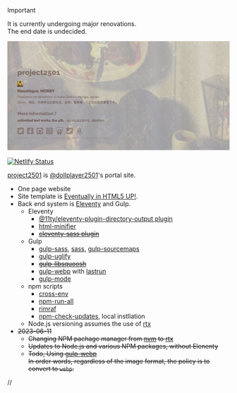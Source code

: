 > [!IMPORTANT]  
> It is currently undergoing major renovations.  
> The end date is undecided.


<img src="./screenshot.png" width="600">

[![Netlify Status](https://api.netlify.com/api/v1/badges/e2de09f6-ec8b-4651-9e19-8ee7835cd8d2/deploy-status)](https://app.netlify.com/sites/incandescent-marshmallow-75dd0d/deploys)

[project2501](https://project2501.netlify.app) is [@dollplayer2501](https://github.com/dollplayer2501)'s portal site.

- One page website
- Site template is [Eventually in HTML5 UP!](https://html5up.net/eventually).
- Back end system is [Eleventy](https://www.11ty.dev/) and Gulp.
    - Eleventy
        - [@11ty/eleventy-plugin-directory-output plugin](https://www.npmjs.com/package/@11ty/eleventy-plugin-directory-output)
        - [html-minifier](https://www.npmjs.com/package/html-minifier)
        - ~~[eleventy-sass plugin](https://www.npmjs.com/package/eleventy-sass)~~
    - Gulp
        - [gulp-sass](https://www.npmjs.com/package/gulp-sass), [sass](https://www.npmjs.com/package/sass), [gulp-sourcemaps](https://www.npmjs.com/package/gulp-sourcemaps)
        - [gulp-uglify](https://www.npmjs.com/package/gulp-uglify)
        - ~~[gulp-libsquoosh](https://www.npmjs.com/package/gulp-libsquoosh)~~
        - [gulp-webp](https://www.npmjs.com/package/gulp-webp) with [lastrun](https://gulpjs.com/docs/en/api/lastrun/)
        - [gulp-mode](https://www.npmjs.com/package/gulp-mode)
    - npm scripts
        - [cross-env](https://www.npmjs.com/package/cross-env)
        - [npm-run-all](https://www.npmjs.com/package/npm-run-all)
        - [rimraf](https://www.npmjs.com/package/rimraf)
        - [npm-check-updates](https://www.npmjs.com/package/npm-check-updates), local instllation
    - Node.js versioning assumes the use of [rtx](https://github.com/jdxcode/rtx)
- ~~2023-06-11~~
    - ~~Changing NPM pachage manager from [nvm](https://github.com/nvm-sh/nvm) to [rtx](https://github.com/jdxcode/rtx)~~
    - ~~Updates to Node.js and various NPM packages, without Elenenty~~
    - ~~Todo, Using [gulp-webp](https://www.npmjs.com/package/gulp-webp)~~  
        ~~In order words, regardless of the image format, the policy is to convert to `webp`.~~

//

